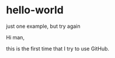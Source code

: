 # hello-world
just one example, but try again


Hi man,

  this is the first time that I try to use GitHub.
